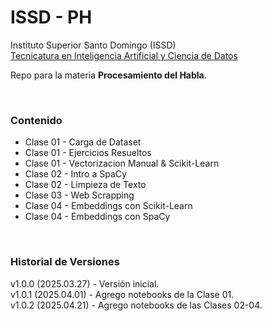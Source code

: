 # ISSD - PH

Instituto Superior Santo Domingo (ISSD)  
[Tecnicatura en Inteligencia Artificial y Ciencia de Datos](https://issd.edu.ar/es/inteligencia-artificial-ciencia-datos/)

Repo para la materia **Procesamiento del Habla**.

&nbsp;

### Contenido

- Clase 01 - Carga de Dataset
- Clase 01 - Ejercicios Resueltos
- Clase 01 - Vectorizacion Manual & Scikit-Learn
- Clase 02 - Intro a SpaCy
- Clase 02 - Limpieza de Texto
- Clase 03 - Web Scrapping
- Clase 04 - Embeddings con Scikit-Learn
- Clase 04 - Embeddings con SpaCy

&nbsp;

### Historial de Versiones

v1.0.0 (2025.03.27) - Versión inicial.  
v1.0.1 (2025.04.01) - Agrego notebooks de la Clase 01.  
v1.0.2 (2025.04.21) - Agrego notebooks de las Clases 02-04.

&nbsp;
